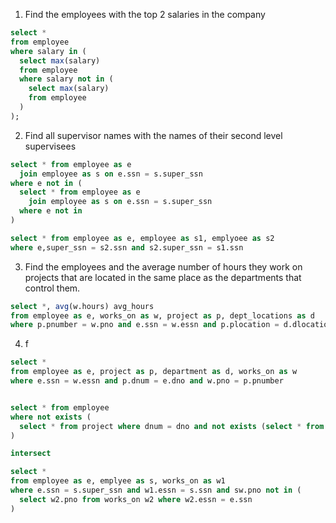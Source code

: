 1. Find the employees with the top 2 salaries in the company

```sql
select * 
from employee
where salary in (
  select max(salary)
  from employee
  where salary not in (
    select max(salary)
    from employee
  )
);
```

2. Find all supervisor names with the names of their second level supervisees

```sql
select * from employee as e
  join employee as s on e.ssn = s.super_ssn
where e not in (
  select * from employee as e
    join employee as s on e.ssn = s.super_ssn
  where e not in 
)

select * from employee as e, employee as s1, emplyoee as s2
where e,super_ssn = s2.ssn and s2.super_ssn = s1.ssn
```

3. Find the employees and the average number of hours they work on projects that are located in the same place as the departments that control them.

```sql
select *, avg(w.hours) avg_hours
from employee as e, works_on as w, project as p, dept_locations as d
where p.pnumber = w.pno and e.ssn = w.essn and p.plocation = d.dlocation
```

4. f

```sql
select *
from employee as e, project as p, department as d, works_on as w
where e.ssn = w.essn and p.dnum = e.dno and w.pno = p.pnumber


select * from employee
where not exists (
  select * from project where dnum = dno and not exists (select * from works_on where essn = ssn)
)

intersect

select *
from employee as e, emplyee as s, works_on as w1
where e.ssn = s.super_ssn and w1.essn = s.ssn and sw.pno not in (
  select w2.pno from works_on w2 where w2.essn = e.ssn
)
```

